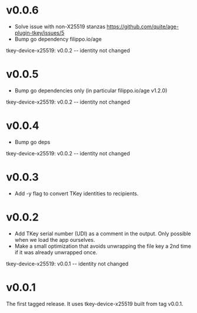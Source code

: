 # v0.0.6

- Solve issue with non-X25519 stanzas https://github.com/quite/age-plugin-tkey/issues/5
- Bump go dependency filippo.io/age

tkey-device-x25519: v0.0.2 -- identity not changed

# v0.0.5

- Bump go dependencies only (in particular filippo.io/age v1.2.0)

tkey-device-x25519: v0.0.2 -- identity not changed

# v0.0.4

- Bump go deps

tkey-device-x25519: v0.0.2 -- identity not changed

# v0.0.3

- Add -y flag to convert TKey identities to recipients.

# v0.0.2

- Add TKey serial number (UDI) as a comment in the output. Only
  possible when we load the app ourselves.
- Make a small optimization that avoids unwrapping the file key a 2nd
  time if it was already unwrapped once.

tkey-device-x25519: v0.0.1 -- identity not changed

# v0.0.1

The first tagged release. It uses tkey-device-x25519 built from tag
v0.0.1.
